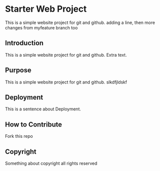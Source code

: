 # Starter Web Project

This is a simple website project for git and github. adding a line, then more changes from myfeature branch too

## Introduction

This is a simple website project for git and github. Extra text.

## Purpose

This is a simple website project for git and github. slkdfjldskf

## Deployment

This is a sentence about Deployment.

## How to Contribute

Fork this repo

## Copyright

Something about copyright
all rights reserved
